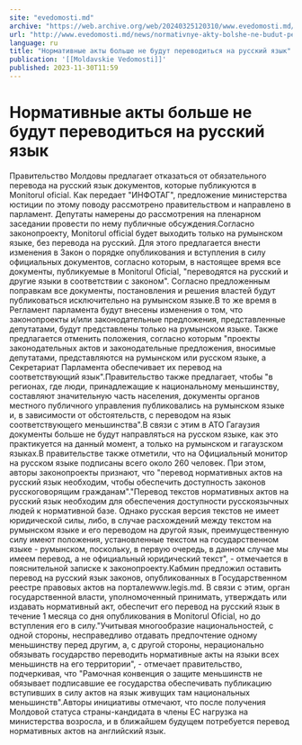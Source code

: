 ```yaml
---
site: "evedomosti.md"
archive: "https://web.archive.org/web/20240325120310/www.evedomosti.md/news/normativnye-akty-bolshe-ne-budut-perevoditsya-na-russkij-yaz"
url: "http://www.evedomosti.md/news/normativnye-akty-bolshe-ne-budut-perevoditsya-na-russkij-yaz"
language: ru
title: "Нормативные акты больше не будут переводиться на русский язык"
publication: '[[Moldavskie Vedomosti]]'
published: 2023-11-30T11:59
---
```


# Нормативные акты больше не будут переводиться на русский язык

Правительство Молдовы предлагает отказаться от обязательного перевода на русский язык документов, которые публикуются в Monitorul oficial. Как передает "ИНФОТАГ", предложение министерства юстиции по этому поводу рассмотрено правительством и направлено в парламент. Депутаты намерены до рассмотрения на пленарном заседании провести по нему публичные обсуждения.Согласно законопроекту, Monitorul official будет выходить только на румынском языке, без перевода на русский. Для этого предлагается внести изменения в Закон о порядке опубликования и вступления в силу официальных документов, согласно которым, в настоящее время все документы, публикуемые в Monitorul Oficial, "переводятся на русский и другие языки в соответствии с законом". Согласно предложенным поправкам все документы, постановления и решения властей будут публиковаться исключительно на румынском языке.В то же время в Регламент парламента будут внесены изменения о том, что законопроекты и/или законодательные предложения, представленные депутатами, будут представлены только на румынском языке. Также предлагается отменить положения, согласно которым "проекты законодательных актов и законодательные предложения, вносимые депутатами, представляются на румынском или русском языке, а Секретариат Парламента обеспечивает их перевод на соответствующий язык".Правительство также предлагает, чтобы "в регионах, где люди, принадлежащие к национальному меньшинству, составляют значительную часть населения, документы органов местного публичного управления публиковались на румынском языке и, в зависимости от обстоятельств, с переводом на язык соответствующего меньшинства".В связи с этим в АТО Гагаузия документы больше не будут направляться на русском языке, как это практикуется на данный момент, а только на румынском и гагаузском языках.В правительстве также отметили, что на Официальный монитор на русском языке подписаны всего около 260 человек. При этом, авторы законопроекты признают, что "перевод нормативных актов на русский язык необходим, чтобы обеспечить доступность законов русскоговорящим гражданам"."Перевод текстов нормативных актов на русский язык необходим для обеспечения доступности русскоязычных людей к нормативной базе. Однако русская версия текстов не имеет юридической силы, либо, в случае расхождений между текстом на румынском языке и его переводом на другой язык, преимущественную силу имеют положения, установленные текстом на государственном языке - румынском, поскольку, в первую очередь, в данном случае мы имеем перевод, а не официальный юридический текст", - отмечается в пояснительной записке к законопроекту.Кабмин предложил оставить перевод на русский язык законов, опубликованных в Государственном реестре правовых актов на порталеwww.legis.md. В связи с этим, орган государственной власти, уполномоченный принимать, утверждать или издавать нормативный акт, обеспечит его перевод на русский язык в течение 1 месяца со дня опубликования в Monitorul Oficial, но до вступления его в силу."Учитывая многообразие национальностей, с одной стороны, несправедливо отдавать предпочтение одному меньшинству перед другим, а, с другой стороны, нерационально обязывать государство переводить нормативные акты на языки всех меньшинств на его территории", - отмечает правительство, подчеркивая, что "Рамочная конвенция о защите меньшинств не обязывает подписавшие ее государства обеспечивать публикацию вступивших в силу актов на язык живущих там национальных меньшинств".Авторы инициативы отмечают, что после получения Молдовой статуса страны-кандидата в члены ЕС нагрузка на министерства возросла, и в ближайшем будущем потребуется перевод нормативных актов на английский язык.